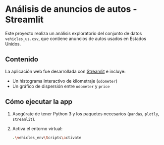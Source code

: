 # Análisis de anuncios de autos - Streamlit

Este proyecto realiza un análisis exploratorio del conjunto de datos `vehicles_us.csv`, que contiene anuncios de autos usados en Estados Unidos.

## Contenido

La aplicación web fue desarrollada con [Streamlit](https://streamlit.io/) e incluye:
- Un histograma interactivo de kilometraje (`odometer`)
- Un gráfico de dispersión entre `odometer` y `price`

## Cómo ejecutar la app

1. Asegúrate de tener Python 3 y los paquetes necesarios (`pandas`, `plotly`, `streamlit`).
2. Activa el entorno virtual:

   ```bash
   .\vehicles_env\Scripts\activate